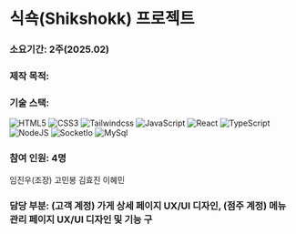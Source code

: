 # 식쇽(Shikshokk) 프로젝트
### 소요기간: 2주(2025.02)
### 제작 목적: 
### 기술 스택: 
![HTML5](https://img.shields.io/badge/html5-E34F26?style=for-the-badge&logo=html5&logoColor=white)
![CSS3](https://img.shields.io/badge/css3-1572B6?style=for-the-badge&logo=css3&logoColor=white)
![Tailwindcss](https://img.shields.io/badge/tailwindcss-06B6D4?style=for-the-badge&logo=tailwindcss&logoColor=white)
![JavaScript](https://img.shields.io/badge/javascript-F7DF1E?style=for-the-badge&logo=javascript&logoColor=white)
![React](https://img.shields.io/badge/react-61DAFB?style=for-the-badge&logo=react&logoColor=white)
![TypeScript](https://img.shields.io/badge/typescript-3178C6?style=for-the-badge&logo=typescript&logoColor=white)
![NodeJS](https://img.shields.io/badge/nodedotjs-5FA04E?style=for-the-badge&logo=nodedotjs&logoColor=white)
![SocketIo](https://img.shields.io/badge/socketdotio-010101?style=for-the-badge&logo=socketdotio&logoColor=white)
![MySql](https://img.shields.io/badge/mysql-4479A1?style=for-the-badge&logo=mysql&logoColor=white)
### 참여 인원: 4명
임진우(조장)
고민봉
김효진
이혜민
### 담당 부분: (고객 계정) 가게 상세 페이지 UX/UI 디자인, (점주 계정) 메뉴 관리 페이지 UX/UI 디자인 및 기능 구

